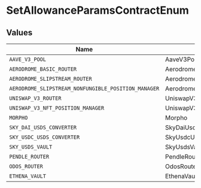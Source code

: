 # SetAllowanceParamsContractEnum


## Values

| Name                                                | Value                                               |
| --------------------------------------------------- | --------------------------------------------------- |
| `AAVE_V3_POOL`                                      | AaveV3Pool                                          |
| `AERODROME_BASIC_ROUTER`                            | AerodromeBasicRouter                                |
| `AERODROME_SLIPSTREAM_ROUTER`                       | AerodromeSlipstreamRouter                           |
| `AERODROME_SLIPSTREAM_NONFUNGIBLE_POSITION_MANAGER` | AerodromeSlipstreamNonfungiblePositionManager       |
| `UNISWAP_V3_ROUTER`                                 | UniswapV3Router                                     |
| `UNISWAP_V3_NFT_POSITION_MANAGER`                   | UniswapV3NFTPositionManager                         |
| `MORPHO`                                            | Morpho                                              |
| `SKY_DAI_USDS_CONVERTER`                            | SkyDaiUsdsConverter                                 |
| `SKY_USDC_USDS_CONVERTER`                           | SkyUsdcUsdsConverter                                |
| `SKY_USDS_VAULT`                                    | SkyUsdsVault                                        |
| `PENDLE_ROUTER`                                     | PendleRouter                                        |
| `ODOS_ROUTER`                                       | OdosRouter                                          |
| `ETHENA_VAULT`                                      | EthenaVault                                         |